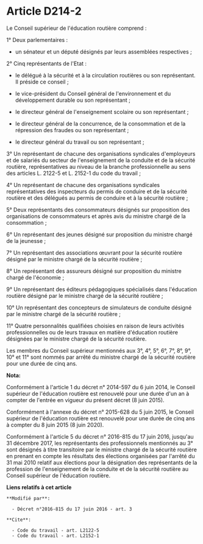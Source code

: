 # Article D214-2

Le Conseil supérieur de l'éducation routière comprend :

1° Deux parlementaires :

- un sénateur et un député désignés par leurs assemblées respectives ;

2° Cinq représentants de l'Etat :

- le délégué à la sécurité et à la circulation routières ou son représentant. Il préside ce conseil ;

- le vice-président du Conseil général de l'environnement et du développement durable ou son représentant ;

- le directeur général de l'enseignement scolaire ou son représentant ;

- le directeur général de la concurrence, de la consommation et de la répression des fraudes ou son représentant ;

- le directeur général du travail ou son représentant ;

3° Un représentant de chacune des organisations syndicales d'employeurs et de salariés du secteur de l'enseignement de la
conduite et de la sécurité routière, représentatives au niveau de la branche professionnelle au sens des articles L. 2122-5
et L. 2152-1 du code du travail ;

4° Un représentant de chacune des organisations syndicales représentatives des inspecteurs du permis de conduire et de la
sécurité routière et des délégués au permis de conduire et à la sécurité routière ;

5° Deux représentants des consommateurs désignés sur proposition des organisations de consommateurs et après avis du ministre
chargé de la consommation ;

6° Un représentant des jeunes désigné sur proposition du ministre chargé de la jeunesse ;

7° Un représentant des associations œuvrant pour la sécurité routière désigné par le ministre chargé de la sécurité
routière ;

8° Un représentant des assureurs désigné sur proposition du ministre chargé de l'économie ;

9° Un représentant des éditeurs pédagogiques spécialisés dans l'éducation routière désigné par le ministre chargé de la
sécurité routière ;

10° Un représentant des concepteurs de simulateurs de conduite désigné par le ministre chargé de la sécurité routière ;

11° Quatre personnalités qualifiées choisies en raison de leurs activités professionnelles ou de leurs travaux en matière
d'éducation routière désignées par le ministre chargé de la sécurité routière.

Les membres du Conseil supérieur mentionnés aux 3°, 4°, 5°, 6°, 7°, 8°, 9°, 10° et 11° sont nommés par arrêté du ministre
chargé de la sécurité routière pour une durée de cinq ans.

**Nota:**

Conformément à l'article 1 du décret n° 2014-597 du 6 juin 2014, le Conseil supérieur de l'éducation routière est renouvelé
pour une durée d'un an à compter de l'entrée en vigueur du présent décret (8 juin 2015). 

Conformément à l'annexe du décret n° 2015-628 du 5 juin 2015, le Conseil supérieur de l'éducation routière est renouvelé pour
une durée de cinq ans à compter du 8 juin 2015 (8 juin 2020). 

Conformément à l'article 5 du décret n° 2016-815 du 17 juin 2016, jusqu'au 31 décembre 2017, les représentants des
professionnels mentionnés au 3° sont désignés à titre transitoire par le ministre chargé de la sécurité routière en prenant
en compte les résultats des élections organisées par l'arrêté du 31 mai 2010 relatif aux élections pour la désignation des
représentants de la profession de l'enseignement de la conduite et de la sécurité routière au Conseil supérieur de
l'éducation routière.

**Liens relatifs à cet article**

	**Modifié par**:

	  - Décret n°2016-815 du 17 juin 2016 - art. 3

	**Cite**:

	  - Code du travail - art. L2122-5
	  - Code du travail - art. L2152-1
